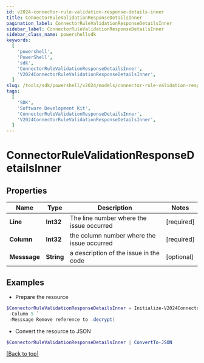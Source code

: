 ```yaml
---
id: v2024-connector-rule-validation-response-details-inner
title: ConnectorRuleValidationResponseDetailsInner
pagination_label: ConnectorRuleValidationResponseDetailsInner
sidebar_label: ConnectorRuleValidationResponseDetailsInner
sidebar_class_name: powershellsdk
keywords:
  [
    'powershell',
    'PowerShell',
    'sdk',
    'ConnectorRuleValidationResponseDetailsInner',
    'V2024ConnectorRuleValidationResponseDetailsInner',
  ]
slug: /tools/sdk/powershell/v2024/models/connector-rule-validation-response-details-inner
tags:
  [
    'SDK',
    'Software Development Kit',
    'ConnectorRuleValidationResponseDetailsInner',
    'V2024ConnectorRuleValidationResponseDetailsInner',
  ]
---
```


# ConnectorRuleValidationResponseDetailsInner

## Properties

| Name | Type | Description | Notes |
| --- | --- | --- | --- |
| **Line** | **Int32** | The line number where the issue occurred | [required] |
| **Column** | **Int32** | the column number where the issue occurred | [required] |
| **Messsage** | **String** | a description of the issue in the code | [optional] |

## Examples

- Prepare the resource

```powershell
$ConnectorRuleValidationResponseDetailsInner = Initialize-V2024ConnectorRuleValidationResponseDetailsInner  -Line 2 `
 -Column 5 `
 -Messsage Remove reference to .decrypt(
```

- Convert the resource to JSON

```powershell
$ConnectorRuleValidationResponseDetailsInner | ConvertTo-JSON
```

[[Back to top]](#)
